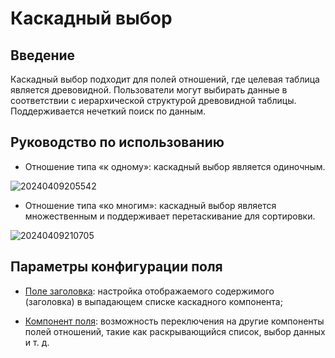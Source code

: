# Каскадный выбор

## Введение

Каскадный выбор подходит для полей отношений, где целевая таблица является древовидной. Пользователи могут выбирать данные в соответствии с иерархической структурой древовидной таблицы. Поддерживается нечеткий поиск по данным.

## Руководство по использованию

- Отношение типа «к одному»: каскадный выбор является одиночным.

![20240409205542](https://static-docs.nocobase.com/20240409205542.png)

- Отношение типа «ко многим»: каскадный выбор является множественным и поддерживает перетаскивание для сортировки.

![20240409210705](https://static-docs.nocobase.com/20240409210705.png)

## Параметры конфигурации поля

- [Поле заголовка](/handbook/ui/fields/field-settings/title-field): настройка отображаемого содержимого (заголовка) в выпадающем списке каскадного компонента;

- [Компонент поля](/handbook/ui/fields/association-field): возможность переключения на другие компоненты полей отношений, такие как раскрывающийся список, выбор данных и т. д.